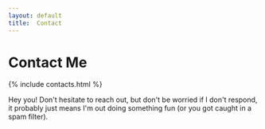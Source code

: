 ```yaml
---
layout: default
title:  Contact
---
```

# Contact Me

{% include contacts.html %}

Hey you! Don't hesitate to reach out, but don't be worried if I don't respond, it probably just means I'm out doing something fun (or you got caught in a spam filter).
